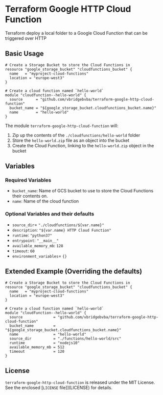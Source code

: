 # Terraform Google HTTP Cloud Function

Terraform deploy a local folder to a Google Cloud Function that can be triggered over HTTP

## Basic Usage

```hcl
# Create a Storage Bucket to store the Cloud Functions in
resource "google_storage_bucket" "cloudfunctions_bucket" {
  name   = "myproject-cloud-functions"
  location = "europe-west3"
}

# Create a cloud function named `hello-world`
module "cloudfunction--hello-world" {
  source      = "github.com/vbridgebvba/terraform-google-http-cloud-function"
  bucket_name = "${google_storage_bucket.cloudfunctions_bucket.name}"
  name        = "hello-world"
}
```

The module `terraform-google-http-cloud-function` will:

1. Zip up the contents of the `./cloudfunctions/hello-world` folder
2. Store the `hello-world.zip` file as an object into the bucket
3. Create the Cloud Function, linking to the `hello-world.zip` object in the bucket

## Variables

### Required Variables

- `bucket_name`: Name of GCS bucket to use to store the Cloud Functions their contents on.
- `name`: Name of the cloud function

### Optional Variables and their defaults

- `source_dir`= `"./cloudfunctions/${var.name}"`
- `description`: `"${var.name} HTTP Cloud Function"`
- `runtime`: `"python37"`
- `entrypoint`: `"__main__"`
- `available_memory_mb`: `128`
- `timeout`: `60`
- `environment_variables`= `{}`

## Extended Example (Overriding the defaults)

```hcl
# Create a Storage Bucket to store the Cloud Functions in
resource "google_storage_bucket" "cloudfunctions_bucket" {
  name   = "myproject-cloud-functions"
  location = "europe-west3"
}

# Create a cloud function named `hello-world`
module "cloudfunction--hello-world" {
  source              = "github.com/vbridgebvba/terraform-google-http-cloud-function"
  bucket_name         = "${google_storage_bucket.cloudfunctions_bucket.name}"
  name                = "hello-world"
  source_dir          = "./functions/hello-world/src"
  runtime             = "nodejs10"
  available_memory_mb = 512
  timeout             = 120
}
```

## License

`terraform-google-http-cloud-function` is released under the MIT License. See the enclosed [`LICENSE` file]](LICENSE) for details.